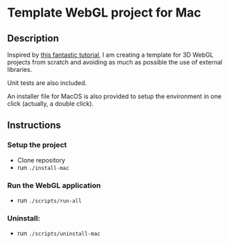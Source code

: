 # Template WebGL project for Mac
## Description
Inspired by [this fantastic tutorial](https://www.youtube.com/watch?v=kB0ZVUrI4Aw&list=PLjcVFFANLS5zH_PeKC6I8p0Pt1hzph_rt), I am creating a template for 3D WebGL projects from scratch and avoiding as much as possible the use of external libraries.

Unit tests are also included.

An installer file for MacOS is also provided to setup the environment in one click (actually, a double click).

## Instructions
### Setup the project
- Clone repository
- run ```./install-mac```
### Run the WebGL application
- run ```./scripts/run-all```
### Uninstall:
- run ```./scripts/uninstall-mac```
